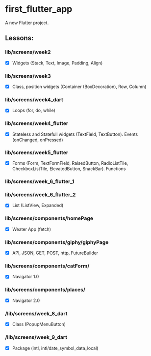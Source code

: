 # first_flutter_app

A new Flutter project.

## Lessons:

### lib/screens/week2
- [x] Widgets (Stack, Text, Image, Padding, Align)

### lib/screens/week3
- [x] Class, position widgets (Container (BoxDecoration), Row, Column)

### lib/screens/week4_dart
- [x] Loops (for, do, while)

### lib/screens/week4_flutter 
- [x] Stateless and Statefull widgets (TextField, TextButton). Events (onChanged, onPressed)

### lib/screens/week5_flutter 
- [x] Forms (Form, TextFormField, RaisedButton, RadioListTile, CheckboxListTile, ElevatedButton, SnackBar). Functions

### lib/screens/week_6_flutter_1
### lib/screens/week_6_flutter_2
- [x] List (ListView, Expanded)

### lib/screens/components/homePage
- [x] Weater App (fetch)

### lib/screens/components/giphy/giphyPage
- [x] API, JSON, GET, POST, http, FutureBuilder

### lib/screens/components/catForm/
- [x] Navigator 1.0

### lib/screens/components/places/
- [x] Navigator 2.0

### /lib/screens/week_8_dart
- [x] Class (PopupMenuButton)

### /lib/screens/week_9_dart
- [x] Package (intl, intl/date_symbol_data_local)
